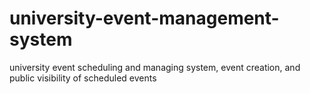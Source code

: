 # university-event-management-system
university event scheduling and managing system, event creation, and public visibility of scheduled events

